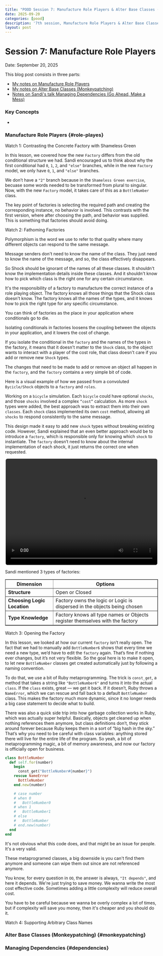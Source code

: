 ```yaml
---
title: "POOD Session 7: Manufacture Role Players & Alter Base Classes (Monkeypatching)"
date: 2025-09-20
categories: [pood]
description: '7th session, Manufacture Role Players & Alter Base Classes (Monkeypatching)'
layout: post
---
```


# Session 7: Manufacture Role Players 

Date: September 20, 2025

This blog post consists in three parts:

- [My notes on Manufacture Role Players](#role-playes)
- [My notes on Alter Base Classes (Monkeypatching)](#monkeypatching)
- [Notes on Sandi's talk Managing Dependencies (Go Ahead, Make a Mess)](#dependencies)


### Key Concepts

- 

### Manufacture Role Players {#role-playes}

Watch 1: Contrasting the Concrete Factory with Shameless Green

In this lesson, we covered how the new `Factory` differs from the old conditional structure we had. Sandi encouraged us to think about why the first conditional had `0`, `1`, `2`, and `"else"` branches, while in the new `Factory` model, we only have `0`, `1`, and `"else"` branches.

We don’t have a `"2"` branch because in the `Shameless Green exercise`, becuase some words needed to be transformed from plural to singular. Now, with the new `Factory` model, it takes care of this as a `BottleNumber` class.

The key point of factories is selecting the required path and creating the corresponding instance, no behavior is involved. This contrasts with the first version, where after choosing the path, and behavior was supplied. This is something that factories should avoid doing.

Watch 2: Fathoming Factories

Polymorphism is the word we use to refer to that quality where many different objects can respond to the same message.

Message senders don't need to know the name of the class. They just need to know the name of the message, and so, the class effectively disappears.

So Shock should be ignorant of the names of all these classes. It shouldn't know the implementation details inside these classes. And it shouldn't know how to pick which class is the right one for any certain circumstance.

It's the responsibility of a factory to manufacture the correct instance of a role playing object. The factory knows all those things that the Shock class doesn't know. The factory knows all the names of the types, and it knows how to pick the right type for any specific circumstance.

You can think of factories as the place in your application where conditionals go to die.

Isolating conditionals in factories loosens the coupling between the objects in your application, and it lowers the cost of change.

If you isolate the conditional in the `factory` and the names of the types in the factory, it means that it doesn't matter to the `Shock` class, to the object wants to interact with a player of the cost role, that class doesn't care if you add or remove new `Shock` types. 

The changes that need to be made to add or remove an object all happen in the `factory`, and the `factory` contains a very simple bit of code.

Here is a visual example of how we passed from a convoluted `Bycicle/Shock` objects to a `factory` and `roles`.

Working on a `bicycle` simulation. Each `bicycle` could have optional `shocks`, and those `shocks` involved a complex `“cost”` calculation. As more `shock` types were added, the best approach was to extract them into their own `classes`. Each `shock` class implemented its own `cost` method, allowing all `shocks` to respond consistently to the same message.

This design made it easy to add new `shock` types without breaking existing code. However, Sandi explained that an even better approach would be to introduce a `factory`, which is responsible only for knowing which `shock` to instantiate. The `factory` doesn’t need to know about the internal implementation of each shock, it just returns the correct one when requested.

<div style="text-align: center;">
  <video 
    src="/videos/factories_in_code_polymorphism_many_objects_respons_to_same_msg.mp4" 
    controls 
    style="border-radius: 0.375rem; height: 350px; width: 500px;"
  >
    Your browser does not support the video tag.
  </video>
</div>

Sandi mentioned 3 types of factories:

<table border="1">
  <tr>
    <th>Dimension</th>
    <th>Options</th>
  </tr>
  <tr>
    <td><strong>Structure</strong></td>
    <td>Open or Closed</td>
  </tr>
  <tr>
    <td><strong>Choosing Logic Location</strong></td>
    <td>Factory owns the logic or Logic is dispersed in the objects being chosen</td>
  </tr>
  <tr>
    <td><strong>Type Knowledge</strong></td>
    <td>Factory knows all type names or Objects register themselves with the factory</td>
  </tr>
</table>

Watch 3: Opening the Factory

In this lesson, we looked at how our current `factory` isn’t really open. The fact that we had to manually add `BottleNumber6` shows that every time we need a new type, we’d have to edit the `factory` again. That’s fine if nothing ever changes, but it’s not very flexible. So the goal here is to make it open, to let new `BottleNumber` classes get created automatically just by following a naming convention.

To do that, we use a bit of Ruby metaprogramming. The trick is `const_get`, a method that takes a string like `"BottleNumber6"` and turns it into the actual `class`. If the `class` exists, great — we get it back. If it doesn’t, Ruby throws a `NameError`, which we can rescue and fall back to a default `BottleNumber` class. This makes the factory much more dynamic, since it no longer needs a big case statement to decide what to build.

There was also a quick side trip into how garbage collection works in Ruby, which was actually super helpful. Basically, objects get cleaned up when nothing references them anymore, but class definitions don’t, they stick around forever because Ruby keeps them in a sort of “big hash in the sky.” That’s why you need to be careful with class variables: anything stored there will live for the entire life of the program. So yeah, a bit of metaprogramming magic, a bit of memory awareness, and now our factory is officially open for business.

```ruby
class BottleNumber
  def self.for(number)
    begin
      const_get("BottleNumber#{number}")
    rescue NameError
      BottleNumber
    end.new(number)

    # case number
    # when 0
    #   BottleNumber0
    # when 1
    #   BottleNumber1
    # else
    #   BottleNumber
    # end.new(number)
  end
end
```

It's not obvious what this code does, and that might be an issue for people. It's a very valid.

These metaprogramed classes, a big downside is you can't find them anymore and someone can wipe them out since are not referenced anymore.

You know, for every question in `OO`, the answer is always, `"It depends"`, and here it depends. We're just trying to save money. We wanna write the most cost effective code. Sometimes adding a little complexity will reduce overall cost. 

You have to be careful because we wanna be overly complex a lot of times, but if complexity will save you money, then it's cheaper and you should do it.

Watch 4: Supporting Arbitrary Class Names



### Alter Base Classes (Monkeypatching) {#monkeypatching}

### Managing Dependencies {#dependencies}